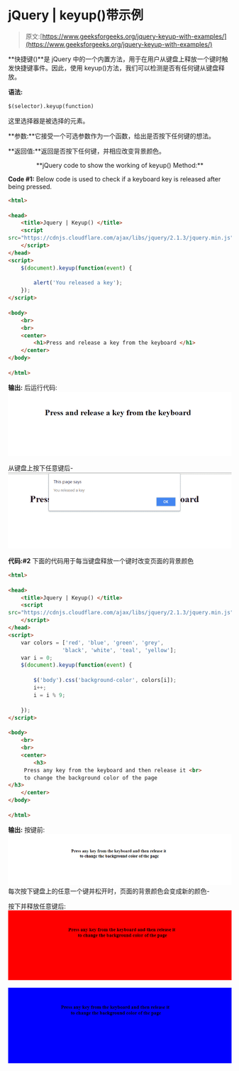 # jQuery | keyup()带示例

> 原文:[https://www.geeksforgeeks.org/jquery-keyup-with-examples/](https://www.geeksforgeeks.org/jquery-keyup-with-examples/)

**快捷键()**是 jQuery 中的一个内置方法，用于在用户从键盘上释放一个键时触发快捷键事件。因此，使用 keyup()方法，我们可以检测是否有任何键从键盘释放。

**语法:**

```html
$(selector).keyup(function) 

```

这里选择器是被选择的元素。

**参数:**它接受一个可选参数作为一个函数，给出是否按下任何键的想法。

**返回值:**返回是否按下任何键，并相应改变背景颜色。

<center>**jQuery code to show the working of keyup() Method:**</center>

**Code #1:**
Below code is used to check if a keyboard key is released after being pressed.

```html
<html>

<head>
    <title>Jquery | Keyup() </title>
    <script
src="https://cdnjs.cloudflare.com/ajax/libs/jquery/2.1.3/jquery.min.js">
    </script>
</head>
<script>
    $(document).keyup(function(event) {

        alert('You released a key');
    });
</script>

<body>
    <br>
    <br>
    <center>
        <h1>Press and release a key from the keyboard </h1>
    </center>
</body>

</html>
```

**输出:**
后运行代码:
![keydown output initial](img/141926715493f29ea15ab253a9c7d4e4.png)

从键盘上按下任意键后-
![Output keyup](img/3824d4144b8c8bb99ba7f6585c17fcdb.png)

**代码:#2**
下面的代码用于每当键盘释放一个键时改变页面的背景颜色

```html
<html>

<head>
    <title>Jquery | Keyup() </title>
    <script
src="https://cdnjs.cloudflare.com/ajax/libs/jquery/2.1.3/jquery.min.js">
    </script>
</head>
<script>
    var colors = ['red', 'blue', 'green', 'grey',
                 'black', 'white', 'teal', 'yellow'];
    var i = 0;
    $(document).keyup(function(event) {

        $('body').css('background-color', colors[i]);
        i++;
        i = i % 9;

    });
</script>

<body>
    <br>
    <br>
    <center>
        <h3>
     Press any key from the keyboard and then release it <br>
     to change the background color of the page
</h3>
    </center>
</body>

</html>                                       
```

**输出:**
按键前:
![Keyup method Output](img/74912bca9449ae0cf5535abec69f49a9.png)
每次按下键盘上的任意一个键并松开时，页面的背景颜色会变成新的颜色-

按下并释放任意键后:
![Output-1](img/52e121720d842598a86ffa1eece41c92.png)

![Output-2](img/17b6f8449dbac3e634410f5a6bed6262.png)